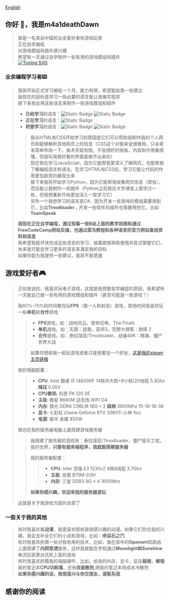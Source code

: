 <a href="https://github.com/m4a1deathDawn/m4a1deathDawn/blob/main/README_en.md">English</a>
## 你好 👋，我是m4a1deathDawn  
> 我是一名来自中国的业余爱好者和游戏玩家  
> 正在自学编程  
> 对游戏模组和插件感兴趣  
> 希望有一天通过自学制作一些有用的游戏模组和插件  
[![Typing SVG](https://readme-typing-svg.demolab.com?font=Fira+Code&duration=2000&pause=100&color=048596&background=9C9C8441&center=true&vCenter=true&multiline=true&repeat=false&width=600&height=200&lines=%E5%AE%87%E5%AE%99%E6%9C%89%E5%A7%8B%E6%97%A0%E7%BB%88++--++%E6%97%A0%E9%99%90;%E6%98%9F%E7%90%83%E4%BA%A6%E6%9C%89%E5%85%B6%E8%B5%B7%E5%A7%8B%EF%BC%8C%E5%8D%B4%E6%80%BB%E4%BC%9A%E5%9B%A0%E8%83%BD%E9%87%8F%E8%80%97%E5%B0%BD%E8%80%8C%E6%AF%81%E7%81%AD++--++%E6%9C%89%E9%99%90;%E6%8B%A5%E6%9C%89%E6%99%BA%E6%85%A7%E7%9A%84%E4%BA%BA%E5%90%8C%E6%97%B6%E4%B9%9F%E6%98%AF%E6%9C%80%E6%84%9A%E8%A0%A2%E7%9A%84%E4%BA%BA%EF%BC%8C%E8%BF%99%E5%9C%A8%E5%8E%86%E5%8F%B2%E4%B8%AD%E4%B9%9F%E5%8F%AF%E4%BB%A5%E5%BE%97%E5%88%B0%E8%AF%81%E6%98%8E;%E6%B5%B7%E4%B8%AD%E4%B9%8B%E9%B1%BC%E6%97%A0%E6%B3%95%E8%8E%B7%E7%9F%A5%E9%99%86%E5%9C%B0%E7%9A%84%E4%B8%96%E7%95%8C%EF%BC%8C%E5%AE%83%E4%BB%AC%E8%8B%A5%E6%8B%A5%E6%9C%89%E6%99%BA%E6%85%A7%EF%BC%8C%E4%B9%9F%E5%B0%86%E8%B5%B0%E5%90%91%E6%AF%81%E7%81%AD;%E4%BA%BA%E7%B1%BB%E8%B6%85%E8%B6%8A%E5%85%89%E9%80%9F%E8%BF%99%E4%BB%B6%E4%BA%8B%EF%BC%8C%E6%AF%94%E9%B1%BC%E7%B1%BB%E5%BC%80%E5%A7%8B%E5%9C%A8%E9%99%86%E5%9C%B0%E4%B8%8A%E7%94%9F%E6%B4%BB%E8%BF%98%E8%A6%81%E5%8F%AF%E7%AC%91;%E5%AF%B9%E4%BA%8E%E9%82%A3%E4%BA%9B%E8%B4%9F%E9%9A%85%E9%A1%BD%E6%8A%97%E7%9A%84%E4%BA%BA%EF%BC%8C%E8%BF%99%E5%B0%B1%E6%98%AF%E7%A5%9E%E5%8F%91%E5%87%BA%E7%9A%84%E6%9C%80%E5%90%8E%E9%80%9A%E7%89%92;--%E5%91%BD%E8%BF%90%E7%9F%B3%E4%B9%8B%E9%97%A8)](https://git.io/typing-svg)  

### 业余编程学习者⌨️  
> 我刚开始正式学习编程一个月，能力有限，希望能给我一些建议  
> 我现在的目标是学习一些必要的语言能让我编写程序  
> 接下来我会用这些语言来制作一些游戏模组和插件  
> + **已经学习**的语言：![Static Badge](https://img.shields.io/badge/HTML-red) ![Static Badge](https://img.shields.io/badge/CSS-purple)  
> + **正在学习**的语言：![Static Badge](https://img.shields.io/badge/JavaScript-yellow)  
> + **将要学习**的语言：![Static Badge](https://img.shields.io/badge/Python-blue) ![Static Badge](https://img.shields.io/badge/C%23-green)  
> > 我从HTML和CSS开始学习的原因是它们可以帮助我制作我的个人网页和能够解析其他网页上的信息（CSS这个对我来说很难用，只会拿来简单布局一下，美术天赋有限，不会很好的排版，内容和作用看得懂，但是叫我做好看的界面是做不出来的）  
> > 现在我在学习JavaScript，因为它能帮我更深入了解网页，也能帮我了解编程语言和语法，在学习HTML和CSS后，学习它能让代码的作用更加直观的展现出来  
> > 接下来我将开始学习Python，因为它能帮我收集网页信息（爬虫），而且能让我制作一些插件（Python之前我在大学课堂上面学过一些，但我想重新开始更加深入一些学习它）  
> > 另外一个我想学习的语言是C#，因为开发一些游戏的模组需要用到它，比如**Tmodloader**；开发一些软件的插件也需要用到它，比如**TeamSpeak**  
>
> **我现在正在自学编程，通过观看一些B站上面的教学视频和通过FreeCodeCamp网站实操，也通过菜鸟教程和各种语言的官方网站查阅资料和信息**  
> 我希望我能尽快完成这些语言的学习，接着能够熟练使用并尝试掌握它们，未来我可能会学习更多的语言来满足我的目标  
> 如果你能为我提供一些建议，我将不胜感激  


## 游戏爱好者🎮
> 正如我说的，我喜欢玩电子游戏，这就是我想要自学编程的原因，我希望有一天能自己做一些有用的游戏模组和插件（甚至可能是一款游戏？）  
>
> 我60%-70%的时间都在玩**FPS**（第一人称射击）游戏，其他时间我喜欢玩一些**单机**和**合作**游戏  
> > + **FPS**游戏，如：战地风云，使命召唤，The Finals  
> > + **单机**游戏，如：天国：拯救，巫师3，荒野大镖客：救赎 2  
> > + **合作**游戏，如：泰拉瑞亚/Tmodloader，战锤40K：暗潮，僵尸世界大战  
> > 
> > 如果你想和我一起玩游戏或者只是想要加一个好友，[这是我的steam主页链接](https://steamcommunity.com/id/m4a1_death-Dawn/)  
>
> 我的电脑配置：
> > + **CPU**: Inter 酷睿 I5 14600KF 14核(6大核+8小核)20线程 5.3Ghz **降压** 0.05V
> > + **CPU散热**: 利民 PA 120 SE  
> > + **主板**: 微星 B660M 迫击炮 WIFI D4  
> > + **内存**: 镁光 DDR4 C9BLM 16G \* 2 **超频** 3900Mhz 15-18-18-36  
> > + **显卡**: 七彩虹 iGame Geforce RTX 3080Ti 火神 Xoc  
> > + **电源**: 振华 金蝶 850W  
>
> 我也在我的服务器电脑上面搭建游戏服务器  
> > 我搭建了服务器的游戏有：泰拉瑞亚/Tmodloader，僵尸毁灭工程，我的世界，**只要有服务端程序，我就能搭建服务器**  
> >
> > 我的服务器配置：
> > > + **CPU**: Inter 至强 E3 1230v2 4核8线程 3.7Ghz  
> > > + **主板**: 技嘉 B75M-D3H  
> > > + **内存**: 三星 DDR3 8G \* 4 1600Mhz   
> >
> > **如果你感兴趣，欢迎来我的服务器游玩**  
>
> 这就是关于我游戏方面的全部了


### 一些关于我的其他  
> 有时我喜欢看**动漫**，我更喜欢那些我很感兴趣的动漫，如果它们符合我的兴趣，我会去补全它们的小说和游戏，比如：**命运石之门**  
> 有时我喜欢折腾一些对我有用的技术，比如，我在家中的**Openwrt**软路由上面搭建了**内网穿透**服务，这样我就能在学校通过**Moonlight和Sunshine**串流玩家里台式机上面的游戏  
> 有时我喜欢折腾我的电脑硬件，比如，给我的内存，显卡，显存**超频**，**解锁**我的笔记本**CPU功耗墙**，还有**改装散热**,把我的笔记本改成水冷散热  
> **如果你感兴趣的话，我很高兴与你交朋友，请联系我**  

## 感谢你的阅读
